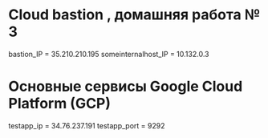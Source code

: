 # Cloud bastion , домашняя работа № 3
bastion_IP = 35.210.210.195
someinternalhost_IP = 10.132.0.3
# Основные сервисы Google Cloud Platform (GCP)
testapp_ip = 34.76.237.191
testapp_port = 9292
